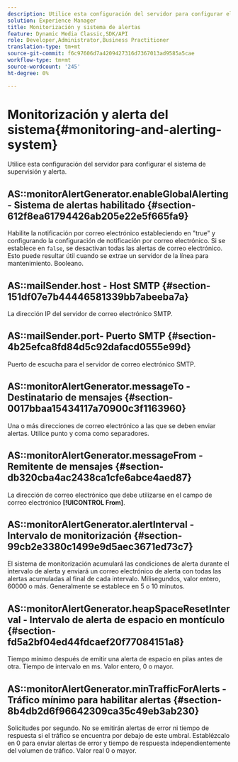```yaml
---
description: Utilice esta configuración del servidor para configurar el sistema de supervisión y alerta.
solution: Experience Manager
title: Monitorización y sistema de alertas
feature: Dynamic Media Classic,SDK/API
role: Developer,Administrator,Business Practitioner
translation-type: tm+mt
source-git-commit: f6c97606d7a4209427316d7367013ad9585a5cae
workflow-type: tm+mt
source-wordcount: '245'
ht-degree: 0%

---
```



# Monitorización y alerta del sistema{#monitoring-and-alerting-system}

Utilice esta configuración del servidor para configurar el sistema de supervisión y alerta.

## AS::monitorAlertGenerator.enableGlobalAlerting - Sistema de alertas habilitado {#section-612f8ea61794426ab205e22e5f665fa9}

Habilite la notificación por correo electrónico estableciendo en &quot;true&quot; y configurando la configuración de notificación por correo electrónico. Si se establece en `false`, se desactivan todas las alertas de correo electrónico. Esto puede resultar útil cuando se extrae un servidor de la línea para mantenimiento. Booleano.

## AS::mailSender.host - Host SMTP {#section-151df07e7b44446581339bb7abeeba7a}

La dirección IP del servidor de correo electrónico SMTP.

## AS::mailSender.port- Puerto SMTP {#section-4b25efca8fd84d5c92dafacd0555e99d}

Puerto de escucha para el servidor de correo electrónico SMTP.

## AS::monitorAlertGenerator.messageTo - Destinatario de mensajes {#section-0017bbaa15434117a70900c3f1163960}

Una o más direcciones de correo electrónico a las que se deben enviar alertas. Utilice punto y coma como separadores.

## AS::monitorAlertGenerator.messageFrom - Remitente de mensajes {#section-db320cba4ac2438ca1cfe6abce4aed87}

La dirección de correo electrónico que debe utilizarse en el campo de correo electrónico **[!UICONTROL From]**.

## AS::monitorAlertGenerator.alertInterval - Intervalo de monitorización {#section-99cb2e3380c1499e9d5aec3671ed73c7}

El sistema de monitorización acumulará las condiciones de alerta durante el intervalo de alerta y enviará un correo electrónico de alerta con todas las alertas acumuladas al final de cada intervalo. Milisegundos, valor entero, 60000 o más. Generalmente se establece en 5 o 10 minutos.

## AS::monitorAlertGenerator.heapSpaceResetInterval - Intervalo de alerta de espacio en montículo {#section-fd5a2bf04ed44fdcaef20f77084151a8}

Tiempo mínimo después de emitir una alerta de espacio en pilas antes de otra. Tiempo de intervalo en ms. Valor entero, 0 o mayor.

## AS::monitorAlertGenerator.minTrafficForAlerts - Tráfico mínimo para habilitar alertas {#section-8b4db2d6f96642309ca35c49eb3ab230}

Solicitudes por segundo. No se emitirán alertas de error ni tiempo de respuesta si el tráfico se encuentra por debajo de este umbral. Establézcalo en 0 para enviar alertas de error y tiempo de respuesta independientemente del volumen de tráfico. Valor real 0 o mayor.
